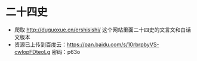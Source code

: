 # 二十四史
* 爬取 http://duguoxue.cn/ershisishi/ 这个网站里面二十四史的文言文和白话文版本
* 资源已上传到百度云：https://pan.baidu.com/s/10rbrpbyVS-cwlopFDteoLg 密码：p63o


